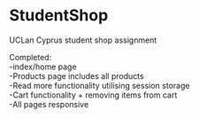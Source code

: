 # StudentShop
UCLan Cyprus student shop assignment


Completed:
<br>-index/home page
<br>-Products page includes all products
<br>-Read more functionality utilising session storage
<br>-Cart functionality + removing items from cart
<br>-All pages responsive






